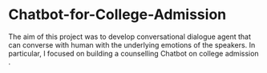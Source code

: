 # Chatbot-for-College-Admission
The aim of this project was to develop conversational dialogue agent that can converse with human with the underlying emotions of the speakers. In particular, I focused on building a counselling Chatbot on college admission .
